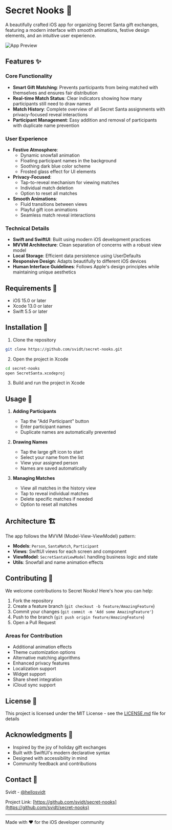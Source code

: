 # Secret Nooks 🎁

A beautifully crafted iOS app for organizing Secret Santa gift exchanges, featuring a modern interface with smooth animations, festive design elements, and an intuitive user experience.

![App Preview](SecretSanta/Assets.xcassets/SecretSantaAppIconBlue.png)

## Features ✨

### Core Functionality
- **Smart Gift Matching**: Prevents participants from being matched with themselves and ensures fair distribution
- **Real-time Match Status**: Clear indicators showing how many participants still need to draw names
- **Match History**: Complete overview of all Secret Santa assignments with privacy-focused reveal interactions
- **Participant Management**: Easy addition and removal of participants with duplicate name prevention

### User Experience
- **Festive Atmosphere**: 
  - Dynamic snowfall animation
  - Floating participant names in the background
  - Soothing dark blue color scheme
  - Frosted glass effect for UI elements
- **Privacy-Focused**: 
  - Tap-to-reveal mechanism for viewing matches
  - Individual match deletion
  - Option to reset all matches
- **Smooth Animations**: 
  - Fluid transitions between views
  - Playful gift icon animations
  - Seamless match reveal interactions

### Technical Details
- **Swift and SwiftUI**: Built using modern iOS development practices
- **MVVM Architecture**: Clean separation of concerns with a robust view model
- **Local Storage**: Efficient data persistence using UserDefaults
- **Responsive Design**: Adapts beautifully to different iOS devices
- **Human Interface Guidelines**: Follows Apple's design principles while maintaining unique aesthetics

## Requirements 📱

- iOS 15.0 or later
- Xcode 13.0 or later
- Swift 5.5 or later

## Installation 🚀

1. Clone the repository
```bash
git clone https://github.com/svidt/secret-nooks.git
```

2. Open the project in Xcode
```bash
cd secret-nooks
open SecretSanta.xcodeproj
```

3. Build and run the project in Xcode

## Usage 🎯

1. **Adding Participants**
   - Tap the "Add Participant" button
   - Enter participant names
   - Duplicate names are automatically prevented

2. **Drawing Names**
   - Tap the large gift icon to start
   - Select your name from the list
   - View your assigned person
   - Names are saved automatically

3. **Managing Matches**
   - View all matches in the history view
   - Tap to reveal individual matches
   - Delete specific matches if needed
   - Option to reset all matches

## Architecture 🏗

The app follows the MVVM (Model-View-ViewModel) pattern:

- **Models**: `Person`, `SantaMatch`, `Participant`
- **Views**: SwiftUI views for each screen and component
- **ViewModel**: `SecretSantaViewModel` handling business logic and state
- **Utils**: Snowfall and name animation effects

## Contributing 🤝

We welcome contributions to Secret Nooks! Here's how you can help:

1. Fork the repository
2. Create a feature branch (`git checkout -b feature/AmazingFeature`)
3. Commit your changes (`git commit -m 'Add some AmazingFeature'`)
4. Push to the branch (`git push origin feature/AmazingFeature`)
5. Open a Pull Request

### Areas for Contribution

- Additional animation effects
- Theme customization options
- Alternative matching algorithms
- Enhanced privacy features
- Localization support
- Widget support
- Share sheet integration
- iCloud sync support

## License 📄

This project is licensed under the MIT License - see the [LICENSE.md](LICENSE.md) file for details

## Acknowledgments 🙏

- Inspired by the joy of holiday gift exchanges
- Built with SwiftUI's modern declarative syntax
- Designed with accessibility in mind
- Community feedback and contributions

## Contact 📱

Svidt - [@hellosvidt](https://twitter.com/hellosvidt)

Project Link: [https://github.com/svidt/secret-nooks](https://github.com/svidt/secret-nooks)

---

Made with ❤️ for the iOS developer community
